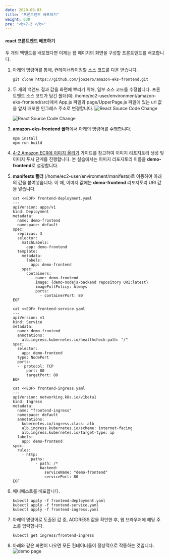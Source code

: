 ```yaml
---
date: 2020-09-03
title: "프론트앤드 배포하기"
weight: 630
pre: "<b>7-3 </b>"
---
```


#### react 프론트앤드 배포하기
두 개의 백앤드를 배포했다면 이제는 웹 페이지의 화면을 구성할 프론트앤드를 배포합니다. 

1. 아래의 명령어를 통해, 컨테이너라이징할 소스 코드를 다운 받습니다.
    ```
    git clone https://github.com/joozero/amazon-eks-frontend.git
    ```
2. 두 개의 백앤드 결과 값을 화면에 뿌리기 위해, 일부 소스 코드를 수정합니다. 프론트앤드 소스 코드가 담긴 폴더(예: /home/ec2-user/environment/amazon-eks-frontend/src)에서 App.js 파일과 page/UpperPage.js 파일에 있는 url 값을 앞서 배포한 인그레스 주소로 변경합니다. 
    ![React Source Code Change](/images/service_launch/frontend-source-code01.png)

    ![React Source Code Change](/images/service_launch/frontend-source-code02.png)

3. **amazon-eks-frontend 폴더**에서 아래의 명령어를 수행합니다.
    ```
    npm install
    npm run build
    ```
4. [4-2 Amazon ECR에 이미지 올리기](../../container_image/push_to_ecr/) 가이드를 참고하여 이미지 리포지토리 생성 및 이미지 푸시 단계를 진행합니다. 본 실습에서는 이미지 리포지토리 이름을 **demo-frontend**로 설정합니다.

5. **manifests 폴더** (/home/ec2-user/environment/manifests)로 이동하여 아래의 값을 붙여넣습니다. 이 때, 이미지 값에는 **demo-frontend** 리포지토리 URI 값을 넣습니다.
    ```
    cat <<EOF> frontend-deployment.yaml
    ---
    apiVersion: apps/v1
    kind: Deployment
    metadata:
      name: demo-frontend
      namespace: default
    spec:
      replicas: 3
      selector:
        matchLabels:
          app: demo-frontend
      template:
        metadata:
          labels:
            app: demo-frontend
        spec:
          containers:
            - name: demo-frontend
              image: {demo-nodejs-backend repository URI:latest}
              imagePullPolicy: Always
              ports:
                - containerPort: 80
    EOF
    ```

    ```
    cat <<EOF> frontend-service.yaml
    ---
    apiVersion: v1
    kind: Service
    metadata:
      name: demo-frontend
      annotations:
        alb.ingress.kubernetes.io/healthcheck-path: "/"
    spec:
      selector:
        app: demo-frontend
      type: NodePort
      ports:
      -  protocol: TCP
          port: 80
          targetPort: 80
    EOF
    ```

    ```
    cat <<EOF> frontend-ingress.yaml
    ---
    apiVersion: networking.k8s.io/v1beta1
    kind: Ingress
    metadata:
      name: "frontend-ingress"
      namespace: default
      annotations:
        kubernetes.io/ingress.class: alb
        alb.ingress.kubernetes.io/scheme: internet-facing
        alb.ingress.kubernetes.io/target-type: ip
      labels:
        app: demo-frontend
    spec:
      rules:
        - http:
            paths:
              - path: /*
                backend:
                  serviceName: "demo-frontend"
                  servicePort: 80
    EOF
    ```
6. 매니페스트를 배포합니다.
    ```
    kubectl apply -f frontend-deployment.yaml
    kubectl apply -f frontend-service.yaml
    kubectl apply -f frontend-ingress.yaml
    ```
7. 아래의 명령어로 도출된 값 중, ADDRESS 값을 확인한 후, 웹 브라우저에 해당 주소를 입력합니다.
    ```
    kubectl get ingress/frontend-ingress
    ```
8. 아래와 같은 화면이 나오면 모든 컨테이너들이 정상적으로 작동하는 것입니다.
   ![demo page](/images/service_launch/demo-complete-page.png)